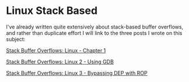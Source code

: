 # Linux Stack Based

I've already written quite extensively about stack-based buffer overflows, and rather than duplicate effort I will link to the three posts I wrote on this subject:

[Stack Buffer Overflows: Linux - Chapter 1](https://reboare.github.io/bof/linux-stack-bof-1.html)

[Stack Buffer Overflows: Linux 2 - Using GDB](https://reboare.github.io/bof/linux-stack-bof-2.html)

[Stack Buffer Overflows: Linux 3 - Bypassing DEP with ROP](https://reboare.github.io/bof/linux-stack-bof-3.html)

